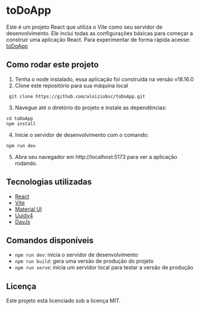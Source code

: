 # toDoApp

Este é um projeto React que utiliza o Vite como seu servidor de desenvolvimento. Ele inclui todas as configurações básicas para começar a construir uma aplicação React.
Para experimentar de forma rápida acesse: [toDoApp](https://todoapp14042023.netlify.app/)

## Como rodar este projeto

1. Tenha o node instalado, essa aplicação foi construída na versão v18.16.0
2. Clone este repositório para sua máquina local
```
 git clone https://github.com/aloiziobsc/toDoApp.git
```
 3. Navegue até o diretório do projeto e instale as dependências:
 ```
 cd toDoApp
 npm install
```
4. Inicie o servidor de desenvolvimento com o comando:
 ```
npm run dev
```
5. Abra seu navegador em http://localhost:5173 para ver a aplicação rodando.

## Tecnologias utilizadas

- [React](https://reactjs.org/)
- [Vite](https://vitejs.dev/)
- [Material UI](https://mui.com/)
- [Uuidv4](https://www.npmjs.com/package/uuidv4)
- [DayJs](https://day.js.org/)

## Comandos disponíveis

- `npm run dev`: inicia o servidor de desenvolvimento
- `npm run build`: gera uma versão de produção do projeto
- `npm run serve`: inicia um servidor local para testar a versão de produção

## Licença

Este projeto está licenciado sob a licença MIT.
